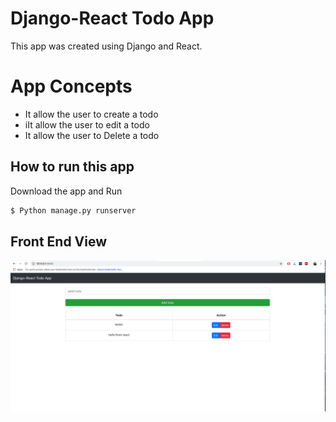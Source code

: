  # Django-React Todo App
This app was created using Django and React.  



 # App Concepts
<ul>

 <li>It allow the user to create a todo </li>
  <li>iIt allow the user to edit a todo</li>
  <li>It allow the user to Delete a todo</li>
 
</ul>

## How to run this app

Download the app and Run
```bash
$ Python manage.py runserver 
```
 
 ## Front End View 
 ![Alt text](frontend/src/front.png "Home" )